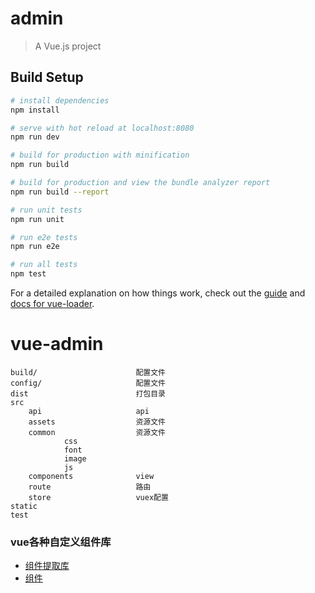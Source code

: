 # admin

> A Vue.js project

## Build Setup

``` bash
# install dependencies
npm install

# serve with hot reload at localhost:8080
npm run dev

# build for production with minification
npm run build

# build for production and view the bundle analyzer report
npm run build --report

# run unit tests
npm run unit

# run e2e tests
npm run e2e

# run all tests
npm test
```

For a detailed explanation on how things work, check out the [guide](http://vuejs-templates.github.io/webpack/) and [docs for vue-loader](http://vuejs.github.io/vue-loader).
# vue-admin

```
build/						配置文件
config/						配置文件
dist						打包目录
src							
	api						api
	assets					资源文件
	common					资源文件
			css
			font
			image
			js
	components				view
	route					路由
	store					vuex配置
static
test
```

### vue各种自定义组件库

- [组件提取库](https://github.com/missxiaolin/vue-assembly)
- [组件](https://github.com/missxiaolin/vue-admin-base)
